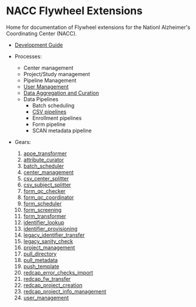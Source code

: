 # NACC Flywheel Extensions

Home for documentation of Flywheel extensions for the Nationl Alzheimer's Coordinating Center (NACC).

- [Development Guide](development/index.md)
  
- Processes:
  - Center management
  - Project/Study management
  - Pipeline Management
  - [User Management](./processes/user_management.md)
  - [Data Aggregation and Curation](./processes/curation.md)
  - Data Pipelines
    - Batch scheduling
    - [CSV pipelines](./processes/csv_pipeline.md)
    - Enrollment pipelines
    - Form pipeline
    - SCAN metadata pipeline

- Gears:
  1. [apoe_transformer](apoe_transformer/index.md)
  2. [attribute_curator](attribute_curator/index.md)
  3. [batch_scheduler](batch_scheduler/index.md)
  4. [center_management](center_management/index.md)
  5. [csv_center_splitter](csv_center_splitter/index.md)
  6. [csv_subject_splitter](csv_subject_splitter/index.md)
  7. [form_qc_checker](form_qc_checker/index.md)
  8. [form_qc_coordinator](form_qc_coordinator/index.md)
  9. [form_scheduler](form_scheduler/index.md)
  10. [form_screening](form_screening/index.md)
  11. [form_transformer](form_transformer/index.md)
  12. [identifier_lookup](identifier_lookup/index.md)
  13. [identifier_provisioning](identifier_provisioning/index.md)
  14. [legacy_identifier_transfer](legacy_identifier_transfer/index.md)
  15. [legacy_sanity_check](legacy_sanity_check/index.md)
  16. [project_management](project_management/index.md)
  17. [pull_directory](pull_directory/index.md)
  18. [pull_metadata](pull_metadata/index.md)
  19. [push_template](push_template/index.md)
  20. [redcap_error_checks_import](redcap_error_checks_import/index.md)
  21. [redcap_fw_transfer](redcap_fw_transfer/index.md)
  22. [redcap_project_creation](redcap_project_creation/index.md)
  23. [redcap_project_info_management](redcap_project_info_management/index.md)
  24. [user_management](user_management/index.md)
